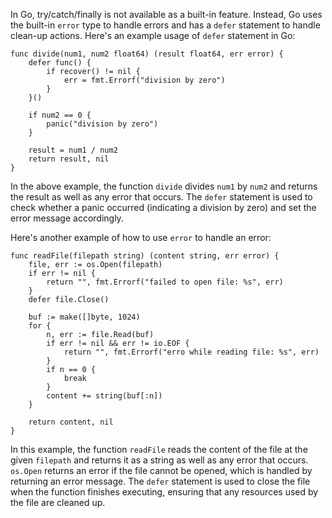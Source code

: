 In Go, try/catch/finally is not available as a built-in feature. Instead, Go uses the built-in `error` type to handle errors and has a `defer` statement to handle clean-up actions. 
Here's an example usage of `defer` statement in Go:

```
func divide(num1, num2 float64) (result float64, err error) {
    defer func() {
        if recover() != nil {
            err = fmt.Errorf("division by zero")
        }
    }()

    if num2 == 0 {
        panic("division by zero")
    }

    result = num1 / num2
    return result, nil
}
```

In the above example, the function `divide` divides `num1` by `num2` and returns the result as well as any error that occurs. The `defer` statement is used to check whether a panic occurred (indicating a division by zero) and set the error message accordingly.

Here's another example of how to use `error` to handle an error:

```
func readFile(filepath string) (content string, err error) {
    file, err := os.Open(filepath)
    if err != nil {
        return "", fmt.Errorf("failed to open file: %s", err)
    }
    defer file.Close()

    buf := make([]byte, 1024)
    for {
        n, err := file.Read(buf)
        if err != nil && err != io.EOF {
            return "", fmt.Errorf("erro while reading file: %s", err)
        }
        if n == 0 {
            break
        }
        content += string(buf[:n])
    }

    return content, nil
}
```

In this example, the function `readFile` reads the content of the file at the given `filepath` and returns it as a string as well as any error that occurs. `os.Open` returns an error if the file cannot be opened, which is handled by returning an error message. The `defer` statement is used to close the file when the function finishes executing, ensuring that any resources used by the file are cleaned up.